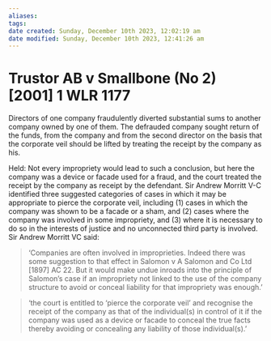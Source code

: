 ```yaml
---
aliases: 
tags: 
date created: Sunday, December 10th 2023, 12:02:19 am
date modified: Sunday, December 10th 2023, 12:41:26 am
---
```


# Trustor AB v Smallbone (No 2) [2001] 1 WLR 1177

Directors of one company fraudulently diverted substantial sums to another company owned by one of them. The defrauded company sought return of the funds, from the company and from the second director on the basis that the corporate veil should be lifted by treating the receipt by the company as his.  

Held: Not every impropriety would lead to such a conclusion, but here the company was a device or facade used for a fraud, and the court treated the receipt by the company as receipt by the defendant. Sir Andrew Morritt V-C identified three suggested categories of cases in which it may be appropriate to pierce the corporate veil, including (1) cases in which the company was shown to be a facade or a sham, and (2) cases where the company was involved in some impropriety, and (3) where it is necessary to do so in the interests of justice and no unconnected third party is involved.  
Sir Andrew Morritt VC said:

>‘Companies are often involved in improprieties. Indeed there was some suggestion to that effect in Salomon v A Salomon and Co Ltd [1897] AC 22. But it would make undue inroads into the principle of Salomon’s case if an impropriety not linked to the use of the company structure to avoid or conceal liability for that impropriety was enough.’  

> ‘the court is entitled to ‘pierce the corporate veil’ and recognise the receipt of the company as that of the individual(s) in control of it if the company was used as a device or facade to conceal the true facts thereby avoiding or concealing any liability of those individual(s).’
